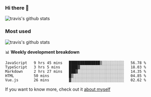 ### Hi there 👋

<!--
**HondryTravis/HondryTravis** is a ✨ _special_ ✨ repository because its `README.md` (this file) appears on your GitHub profile.

Here are some ideas to get you started:

- 🔭 I’m currently working on ...
- 🌱 I’m currently learning ...
- 👯 I’m looking to collaborate on ...
- 🤔 I’m looking for help with ...
- 💬 Ask me about ...
- 📫 How to reach me: ...
- 😄 Pronouns: ...
- ⚡ Fun fact: ...
-->

![travis's github stats](https://github-readme-stats.vercel.app/api?username=HondryTravis&hide=stars)
### Most used
![travis's github stats](https://github-readme-stats.anuraghazra1.vercel.app/api/top-langs/?username=HondryTravis&layout=compact&hide_title=true)

📊 **Weekly development breakdown**

<!--START_SECTION:waka-->
```text
JavaScript   9 hrs 45 mins   ██████████████▒░░░░░░░░░░   56.78 % 
TypeScript   3 hrs 5 mins    ████▓░░░░░░░░░░░░░░░░░░░░   18.03 % 
Markdown     2 hrs 27 mins   ███▓░░░░░░░░░░░░░░░░░░░░░   14.35 % 
HTML         50 mins         █▒░░░░░░░░░░░░░░░░░░░░░░░   04.85 % 
Vue.js       26 mins         ▓░░░░░░░░░░░░░░░░░░░░░░░░   02.62 % 
```
<!--END_SECTION:waka-->

If you want to know more, check out it [about myself](https://hondrytravis.github.io/)
